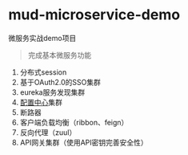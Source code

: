 # mud-microservice-demo
微服务实战demo项目

> 完成基本微服务功能

1. 分布式session
2. 基于OAuth2.0的SSO集群
3. eureka服务发现集群
4. [配置中心](https://github.com/TonyLiu0112/mud-microservice-configuration-repository "点我查看配置中心仓库")集群
5. 断路器
6. 客户端负载均衡（ribbon、feign）
7. 反向代理（zuul）
8. API网关集群（使用API密钥完善安全性）
